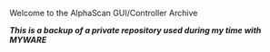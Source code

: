 Welcome to the AlphaScan GUI/Controller Archive

__*This is a backup of a private repository used during my time with MYWARE*__
